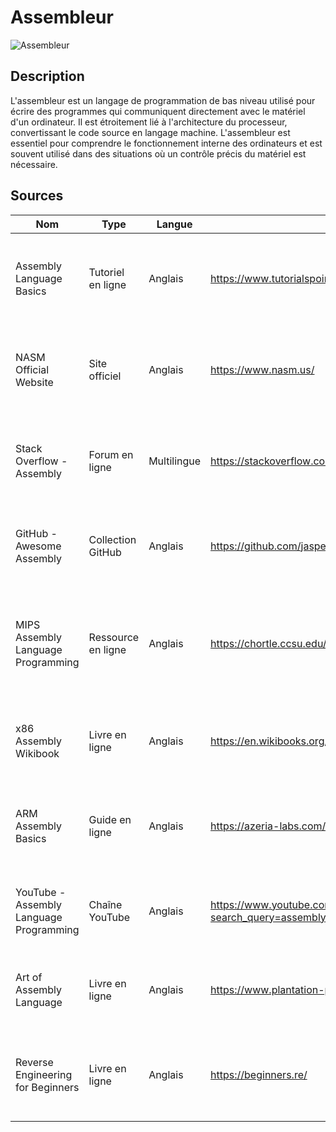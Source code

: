
# Assembleur

![Assembleur](https://edu-html.ac-versailles.fr/lyc-rabelais-meudon/PaulineStevanLangages/ASM.gif "Assembleur")

## Description
L'assembleur est un langage de programmation de bas niveau utilisé pour écrire des programmes qui communiquent directement avec le matériel d'un ordinateur. Il est étroitement lié à l'architecture du processeur, convertissant le code source en langage machine. L'assembleur est essentiel pour comprendre le fonctionnement interne des ordinateurs et est souvent utilisé dans des situations où un contrôle précis du matériel est nécessaire.

## Sources

Nom | Type | Langue | Lien | Description | Tags | Note
--- | --- | --- | --- | --- | --- | ---
Assembly Language Basics | Tutoriel en ligne | Anglais | https://www.tutorialspoint.com/assembly_programming/assembly_introduction.htm | Une introduction de base au langage assembleur, couvrant les concepts fondamentaux. | Assembleur, Programmation, Tutoriel | 4/5
NASM Official Website | Site officiel | Anglais | https://www.nasm.us/ | Le site officiel du NASM (Netwide Assembler), un assembleur populaire pour la plateforme Intel x86. | NASM, Assembleur, x86 | 5/5
Stack Overflow - Assembly | Forum en ligne | Multilingue | https://stackoverflow.com/questions/tagged/assembly | Un forum où les développeurs peuvent poser des questions et partager des solutions sur l'assembleur. | Assembleur, Community, Q&A | 4/5
GitHub - Awesome Assembly | Collection GitHub | Anglais | https://github.com/jaspergould/awesome-assembly | Une collection de ressources impressionnantes pour apprendre et travailler avec l'assembleur. | Assembleur, GitHub, Ressources | 4/5
MIPS Assembly Language Programming | Ressource en ligne | Anglais | https://chortle.ccsu.edu/AssemblyTutorial/index.html | Un tutoriel pour la programmation en langage d'assemblage MIPS, un type d'assembleur utilisé dans certains microprocesseurs. | MIPS, Assembleur, Tutoriel | 3/5
x86 Assembly Wikibook | Livre en ligne | Anglais | https://en.wikibooks.org/wiki/X86_Assembly | Un livre Wikibooks sur l'assembleur x86, couvrant les bases jusqu'aux concepts avancés. | x86, Assembleur, Wikibooks | 4/5
ARM Assembly Basics | Guide en ligne | Anglais | https://azeria-labs.com/writing-arm-assembly-part-1/ | Un guide sur les bases de l'assembleur ARM, utilisé dans de nombreux appareils mobiles et embarqués. | ARM, Assembleur, Guide | 4/5
YouTube - Assembly Language Programming | Chaîne YouTube | Anglais | https://www.youtube.com/results?search_query=assembly+language+programming | Des tutoriels vidéo sur YouTube pour apprendre la programmation en langage d'assemblage. | Assembleur, YouTube, Tutoriels | 3/5
Art of Assembly Language | Livre en ligne | Anglais | https://www.plantation-productions.com/Webster/ | Un livre en ligne classique sur l'art de la programmation en langage d'assemblage. | Assembleur, Livre, Ressources | 4/5
Reverse Engineering for Beginners | Livre en ligne | Anglais | https://beginners.re/ | Un livre sur le reverse engineering, utile pour comprendre les applications pratiques de l'assembleur. | Reverse Engineering, Assembleur, Éducation | 5/5

